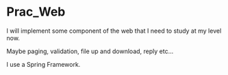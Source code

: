 # Prac_Web

I will implement some component of the web that I need to study at my level now.

Maybe paging, validation, file up and download, reply etc...

I use a Spring Framework.
